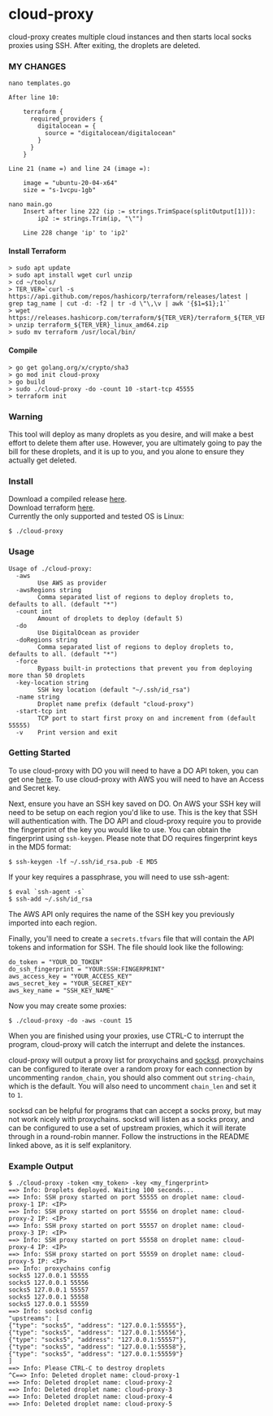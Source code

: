 # cloud-proxy
cloud-proxy creates multiple cloud instances and then starts local socks proxies using SSH. After exiting, the droplets are deleted.

### MY CHANGES
```
nano templates.go

After line 10:

	terraform {
	  required_providers {
	    digitalocean = {
	      source = "digitalocean/digitalocean"
	    }
	  }
	}

Line 21 (name =) and line 24 (image =):

	image = "ubuntu-20-04-x64"
	size = "s-1vcpu-1gb"
```
```
nano main.go
	Insert after line 222 (ip := strings.TrimSpace(splitOutput[1])):
		ip2 := strings.Trim(ip, "\"")

	Line 228 change 'ip' to 'ip2'
```
#### Install Terraform
```
> sudo apt update
> sudo apt install wget curl unzip
> cd ~/tools/
> TER_VER=`curl -s https://api.github.com/repos/hashicorp/terraform/releases/latest | grep tag_name | cut -d: -f2 | tr -d \"\,\v | awk '{$1=$1};1'`
> wget https://releases.hashicorp.com/terraform/${TER_VER}/terraform_${TER_VER}_linux_amd64.zip
> unzip terraform_${TER_VER}_linux_amd64.zip
> sudo mv terraform /usr/local/bin/
```

#### Compile
```
> go get golang.org/x/crypto/sha3   
> go mod init cloud-proxy     
> go build    
> sudo ./cloud-proxy -do -count 10 -start-tcp 45555
> terraform init  
```


### Warning
This tool will deploy as many droplets as you desire, and will make a best effort to delete them after use. However, you are ultimately going to pay the bill for these droplets, and it is up to you, and you alone to ensure they actually get deleted.

### Install
Download a compiled release [here](https://github.com/tomsteele/cloud-proxy/releases/latest).  
Download terraform [here](https://www.terraform.io/downloads.html).  
Currently the only supported and tested OS is Linux:
```
$ ./cloud-proxy
```
### Usage
```
Usage of ./cloud-proxy:
  -aws
    	Use AWS as provider
  -awsRegions string
    	Comma separated list of regions to deploy droplets to, defaults to all. (default "*")
  -count int
    	Amount of droplets to deploy (default 5)
  -do
    	Use DigitalOcean as provider
  -doRegions string
    	Comma separated list of regions to deploy droplets to, defaults to all. (default "*")
  -force
    	Bypass built-in protections that prevent you from deploying more than 50 droplets
  -key-location string
    	SSH key location (default "~/.ssh/id_rsa")
  -name string
    	Droplet name prefix (default "cloud-proxy")
  -start-tcp int
    	TCP port to start first proxy on and increment from (default 55555)
  -v	Print version and exit
```

### Getting Started
To use cloud-proxy with DO you will need to have a DO API token, you can get one [here](https://cloud.digitalocean.com/settings/api/tokens).
To use cloud-proxy with AWS you will need to have an Access and Secret key.

Next, ensure you have an SSH key saved on DO. On AWS your SSH key will need to be setup on each region you'd like to use. This is the key that SSH will authentication with. The DO API and cloud-proxy require you to provide the fingerprint of the key you would like to use. You can obtain the fingerprint using `ssh-keygen`. Please note that DO requires fingerprint keys in the MD5 format:
```
$ ssh-keygen -lf ~/.ssh/id_rsa.pub -E MD5
```

If your key requires a passphrase, you will need to use ssh-agent:
```
$ eval `ssh-agent -s`
$ ssh-add ~/.ssh/id_rsa
```

The AWS API only requires the name of the SSH key you previously imported into each region.

Finally, you'll need to create a `secrets.tfvars` file that will contain the API tokens and information for SSH. The file should look like the following:
```
do_token = "YOUR_DO_TOKEN"
do_ssh_fingerprint = "YOUR:SSH:FINGERPRINT"
aws_access_key = "YOUR_ACCESS_KEY"
aws_secret_key = "YOUR_SECRET_KEY"
aws_key_name = "SSH_KEY_NAME"
```

Now you may create some proxies:
```
$ ./cloud-proxy -do -aws -count 15
```

When you are finished using your proxies, use CTRL-C to interrupt the program, cloud-proxy will catch the interrupt and delete the instances.

cloud-proxy will output a proxy list for proxychains and [socksd](https://github.com/eahydra/socks/tree/master/cmd/socksd). proxychains can be configured to iterate over a random proxy for each connection by uncommenting `random_chain`, you should also comment out `string-chain`, which is the default. You will also need to uncomment `chain_len` and set it to `1`.

socksd can be helpful for programs that can accept a socks proxy, but may not work nicely with proxychains. socksd will listen as a socks proxy, and can be configured to use a set of upstream proxies, which it will iterate through in a round-robin manner. Follow the instructions in the README linked above, as it is self explanitory.

### Example Output
```
$ ./cloud-proxy -token <my_token> -key <my_fingerprint>
==> Info: Droplets deployed. Waiting 100 seconds...
==> Info: SSH proxy started on port 55555 on droplet name: cloud-proxy-1 IP: <IP>
==> Info: SSH proxy started on port 55556 on droplet name: cloud-proxy-2 IP: <IP>
==> Info: SSH proxy started on port 55557 on droplet name: cloud-proxy-3 IP: <IP>
==> Info: SSH proxy started on port 55558 on droplet name: cloud-proxy-4 IP: <IP>
==> Info: SSH proxy started on port 55559 on droplet name: cloud-proxy-5 IP: <IP>
==> Info: proxychains config
socks5 127.0.0.1 55555
socks5 127.0.0.1 55556
socks5 127.0.0.1 55557
socks5 127.0.0.1 55558
socks5 127.0.0.1 55559
==> Info: socksd config
"upstreams": [
{"type": "socks5", "address": "127.0.0.1:55555"},
{"type": "socks5", "address": "127.0.0.1:55556"},
{"type": "socks5", "address": "127.0.0.1:55557"},
{"type": "socks5", "address": "127.0.0.1:55558"},
{"type": "socks5", "address": "127.0.0.1:55559"}
]
==> Info: Please CTRL-C to destroy droplets
^C==> Info: Deleted droplet name: cloud-proxy-1
==> Info: Deleted droplet name: cloud-proxy-2
==> Info: Deleted droplet name: cloud-proxy-3
==> Info: Deleted droplet name: cloud-proxy-4
==> Info: Deleted droplet name: cloud-proxy-5
```

